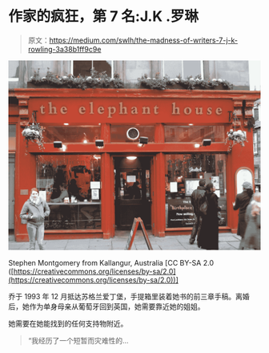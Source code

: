 # 作家的疯狂，第 7 名:J.K .罗琳

> 原文：<https://medium.com/swlh/the-madness-of-writers-7-j-k-rowling-3a38b1ff9c9e>

![](img/dd0b4bfb0d87b440eb40af4b2a19383d.png)

Stephen Montgomery from Kallangur, Australia [CC BY-SA 2.0 ([https://creativecommons.org/licenses/by-sa/2.0](https://creativecommons.org/licenses/by-sa/2.0))]

乔于 1993 年 12 月抵达苏格兰爱丁堡，手提箱里装着她书的前三章手稿。离婚后，她作为单身母亲从葡萄牙回到英国，她需要靠近她的姐姐。

她需要在她能找到的任何支持物附近。

> “我经历了一个短暂而灾难性的…